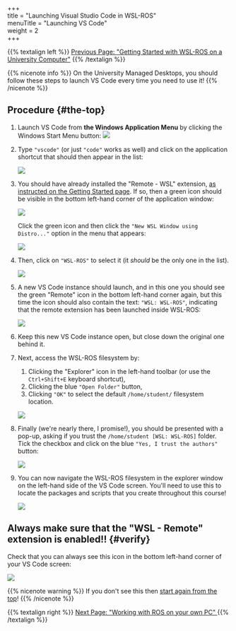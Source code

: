 +++  
title = "Launching Visual Studio Code in WSL-ROS"  
menuTitle = "Launching VS Code"  
weight = 2  
+++

{{% textalign left %}}
[<i class="fas fa-solid fa-arrow-left"></i> Previous Page: "Getting Started with WSL-ROS on a University Computer"](/wsl-ros/getting-started)
{{% /textalign %}}

{{% nicenote info %}}
On the University Managed Desktops, you should follow these steps to launch VS Code every time you need to use it!
{{% /nicenote %}}

## Procedure {#the-top}

1. Launch VS Code from **the Windows Application Menu** by clicking the Windows Start Menu button: ![](/images/wsl/win_start_button.png)

1. Type `"vscode"` (or just `"code"` works as well) and click on the application shortcut that should then appear in the list:

    ![](/images/vscode/win_menu.png)

1. You should have already installed the "Remote - WSL" extension, [as instructed on the Getting Started page](../getting-started/#vscode). If so, then a green icon should be visible in the bottom left-hand corner of the application window:

    ![](/images/vscode/remote_wsl_installed.png?width=600)

    Click the green icon and then click the `"New WSL Window using Distro..."` option in the menu that appears:

    ![](/images/vscode/new_wsl_window.png?width=600)

1. Then, click on `"WSL-ROS"` to select it (it *should* be the only one in the list).

    ![](/images/vscode/wsl_list.png?width=600)

1. A new VS Code instance should launch, and in this one you should see the green "Remote" icon in the bottom left-hand corner again, but this time the icon should also contain the text: `"WSL: WSL-ROS"`, indicating that the remote extension has been launched inside WSL-ROS:

    ![](/images/vscode/new_vscode_window.png?width=600)

1. Keep this new VS Code instance open, but close down the original one behind it.

1. Next, access the WSL-ROS filesystem by:
    1. Clicking the "Explorer" icon in the left-hand toolbar (or use the `Ctrl+Shift+E` keyboard shortcut),
    1. Clicking the blue `"Open Folder"` button,
    1. Clicking `"OK"` to select the default `/home/student/` filesystem location.

    ![](/images/vscode/wsl_filesystem_explorer.png?width=600)

1. Finally (we're nearly there, I promise!), you should be presented with a pop-up, asking if you trust the `/home/student [WSL: WSL-ROS]` folder. Tick the checkbox and click on the blue `"Yes, I trust the authors"` button:

    ![](/images/vscode/vscode_trust_dialog.png)

1. You can now navigate the WSL-ROS filesystem in the explorer window on the left-hand side of the VS Code screen. You'll need to use this to locate the packages and scripts that you create throughout this course!

    ![](/images/vscode/wsl_filesystem.png?width=600)

## Always make sure that the "WSL - Remote" extension is enabled!! {#verify}

Check that you can always see this icon in the bottom left-hand corner of your VS Code screen:

![](/images/vscode/remote_wsl_on.png?width=600)

{{% nicenote warning %}}
If you don't see this then [start again from the top](#the-top)!
{{% /nicenote %}}

{{% textalign right %}}
[Next Page: "Working with ROS on your own PC" <i class="fas fa-solid fa-arrow-right"></i>](/wsl-ros/installing)
{{% /textalign %}}